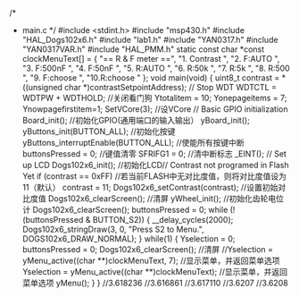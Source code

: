 /*
 * main.c
 */
#include <stdint.h>
#include "msp430.h"
#include "HAL_Dogs102x6.h"
#include "lab1.h"
#include "YAN0317.h"
#include "YAN0317VAR.h"
#include "HAL_PMM.h"
static const char *const clockMenuText[] = {
    "== R & F meter ==",
    "1. Contrast ",
    "2. F:AUTO   ",
    "3. F:500nF  ",
    "4. F:50nF   ",
    "5. R:AUTO   ",
    "6. R:50k    ",
    "7. R:5k     ",
    "8. R:500    ",
    "9. F:choose ",
    "10.R:choose "
};
void main(void)
{
    uint8_t contrast = *((unsigned char *)contrastSetpointAddress);
    // Stop WDT
    WDTCTL = WDTPW + WDTHOLD;                     //关闭看门狗
    Ytotalitem = 10;
    Yonepageitems = 7;
    Ynowpagefirstitem=1;
	SetVCore(3);                                  //设VCore
    // Basic GPIO initialization
    Board_init();                                 //初始化GPIO(通用端口的输入输出）
    yBoard_init();
    yButtons_init(BUTTON_ALL);                    //初始化按键
    yButtons_interruptEnable(BUTTON_ALL);         //使能所有按键中断
    buttonsPressed = 0;                           //键值清零
    SFRIFG1 = 0;                                 //清中断标志
    _EINT();
    // Set up LCD
    Dogs102x6_init();                            //初始化LCD// Contrast not programed in Flash Yet
    if (contrast == 0xFF)                        //若当前FLASH中无对比度值，则将对比度值设为11（默认）
        contrast = 11;
    Dogs102x6_setContrast(contrast);             //设置初始对比度值
    Dogs102x6_clearScreen();                     //清屏
    yWheel_init();                                //初始化齿轮电位计
    Dogs102x6_clearScreen();
    buttonsPressed = 0;
    while (!(buttonsPressed & BUTTON_S2))
    {
        __delay_cycles(2000);
    	Dogs102x6_stringDraw(3, 0, "Press S2 to Menu.", DOGS102x6_DRAW_NORMAL);
    }
    while(1)
    {
		Yselection = 0;
		buttonsPressed = 0;
		Dogs102x6_clearScreen();                         //清屏
		//Yselection = yMenu_active((char **)clockMenuText, 7);   //显示菜单，并返回菜单选项
		Yselection = yMenu_active((char **)clockMenuText);   //显示菜单，并返回菜单选项
		yMenu();
    }
}
//3.618236
//3.616861
//3.617110
//3.6207
//3.6208

